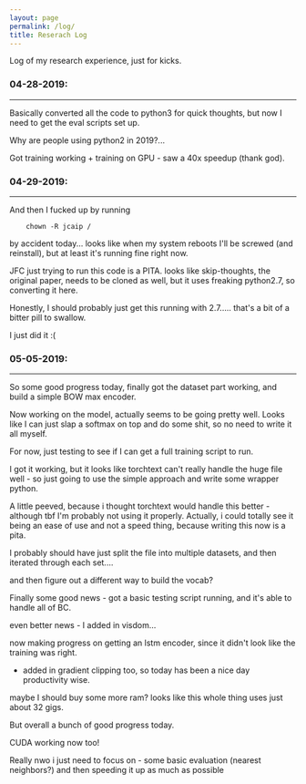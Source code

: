 ```yaml
---
layout: page
permalink: /log/
title: Reserach Log
---
```


Log of my research experience, just for kicks. 

### 04-28-2019: 
---
Basically converted all the code to python3 for quick thoughts, but now I need to get the eval scripts set up.

Why are people using python2 in 2019?...

Got training working + training on GPU - saw a 40x speedup (thank god).

### 04-29-2019:
---
And then I fucked up by running 
```
    chown -R jcaip /
```
by accident today... looks like when my system reboots I'll be screwed (and reinstall), but at least it's running fine right now.

JFC just trying to run this code is a PITA. looks like skip-thoughts, the original paper, needs to be cloned as well, but it uses freaking python2.7, so converting it here.

Honestly, I should probably just get this running with 2.7..... that's a bit of a bitter pill to swallow.

I just did it :(

### 05-05-2019:
---
So some good progress today, finally got the dataset part working, and build a simple BOW max encoder. 

Now working on the model, actually seems to be going pretty well. 
Looks like I can just slap a softmax on top and do some shit, so no need to write it all myself. 

For now, just testing to see if I can get a full training script to run.


I got it working, but it looks like torchtext can't really handle the huge file well - so just going to use the simple approach and write some wrapper python. 

A little peeved, because i thought torchtext would handle this better - although tbf I'm probably not using it properly.
Actually, i could totally see it being an ease of use and not a speed thing, because writing this now is a pita.

I probably should have just split the file into multiple datasets, and then iterated through each set....

and then figure out a different way to build the vocab?

Finally some good news - got a basic testing script running, and it's able to handle all of BC.

even better news - I added in visdom...

now making progress on getting an lstm encoder, since it didn't look like the training was right.

- added in gradient clipping too, so today has been a nice day productivity wise.

maybe I should buy some more ram? looks like this whole thing uses just about 32 gigs.

But overall a bunch of good progress today.

CUDA working now too!

Really nwo i just need to focus on - some basic evaluation (nearest neighbors?)
and then speeding it up as much as possible


